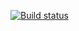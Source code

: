 [![Build status](https://ci.appveyor.com/api/projects/status/3ircevdem5ad9l6t?svg=true)](https://ci.appveyor.com/project/SSKulikov/arraybuffer)